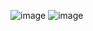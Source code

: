 ![image](https://github.com/gauravbindal2302/ForecastHub/assets/89655308/77204e7c-11fe-4531-9581-98f708134d14)
![image](https://github.com/gauravbindal2302/ForecastHub/assets/89655308/cbfb374b-8553-4d90-9075-7b93eb2e5618)
